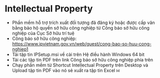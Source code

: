 # Intellectual Property
- Phần mềm hỗ trợ trích xuất đối tượng đã đăng ký hoặc được cấp văn bằng bảo hộ quyền sở hữu công nghiệp từ Công báo sở hữu công nghiệp của Cục Sở hữu trí tuệ
- Công báo sở hữu công nghiệp: https://www.ipvietnam.gov.vn/web/guest/cong-bao-so-huu-cong-nghiep1
- Tải tập tin IPSetup.msi về cài trên Hệ điều hành Windows 64 bit
- Tải các tập tin PDF trên link Công báo sở hữu công nghiệp phía trên
- Chạy phần mềm từ Shortcut Intellectual Property trên Desktop và Upload tập tin PDF vào nó sẻ xuất ra tập tin Excel
<span><img src="tr.ico"  alt="Homepage" width="12"/></span>
